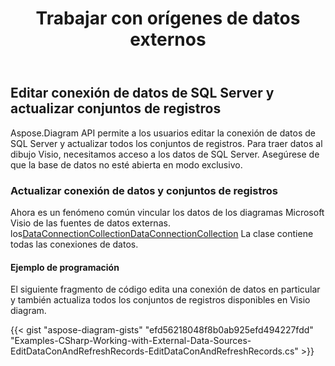 ﻿---
title: Trabajar con orígenes de datos externos
type: docs
weight: 200
url: /es/net/working-with-external-data-sources/
description: Esta sección explica cómo trabajar con fuentes de datos externas con Aspose.Diagram.
---
## **Editar conexión de datos de SQL Server y actualizar conjuntos de registros**
Aspose.Diagram API permite a los usuarios editar la conexión de datos de SQL Server y actualizar todos los conjuntos de registros. Para traer datos al dibujo Visio, necesitamos acceso a los datos de SQL Server. Asegúrese de que la base de datos no esté abierta en modo exclusivo.
### **Actualizar conexión de datos y conjuntos de registros**
 Ahora es un fenómeno común vincular los datos de los diagramas Microsoft Visio de las fuentes de datos externas. los[DataConnectionCollectionDataConnectionCollection](http://www.aspose.com/api/net/diagram/aspose.diagram/dataconnectioncollection) La clase contiene todas las conexiones de datos.
#### **Ejemplo de programación**
El siguiente fragmento de código edita una conexión de datos en particular y también actualiza todos los conjuntos de registros disponibles en Visio diagram.

{{< gist "aspose-diagram-gists" "efd56218048f8b0ab925efd494227fdd" "Examples-CSharp-Working-with-External-Data-Sources-EditDataConAndRefreshRecords-EditDataConAndRefreshRecords.cs" >}}
